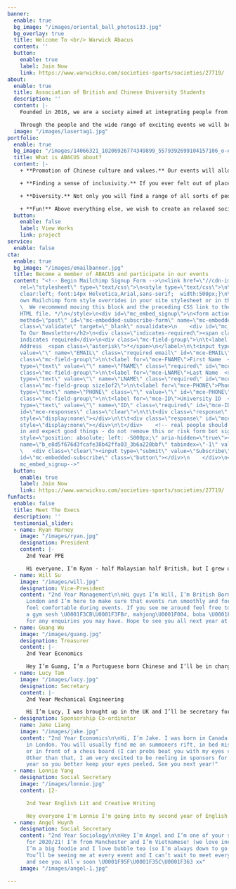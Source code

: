 ```yaml
---
banner:
  enable: true
  bg_image: "/images/oriental_ball_photos133.jpg"
  bg_overlay: true
  title: Welcome To <br/> Warwick Abacus
  content: ''
  button:
    enable: true
    label: Join Now
    link: https://www.warwicksu.com/societies-sports/societies/27719/
about:
  enable: true
  title: Association of British and Chinese University Students
  description: ''
  content: |-
    Founded in 2016, we are a society aimed at integrating people from all backgrounds sharing a common interest in Chinese and Asian culture. We do this through organising a variety of enjoyable events throughout the year. Dim Sum, bowling, Hot Pot and karaoke are some of the examples of events we have organised in the past. We hope to play a pivotal role in eliminating any barriers and misconceptions perceived to exist between student communities from different cultures and origins.

    Through the people and the wide range of exciting events we will bring you throughout the year, we hope you will have a happy and unforgettable university experience and establish lifelong friendships. Therefore, what have you got to lose? Come to have fun and meet new people at our next event!
  image: "/images/lasertag1.jpg"
portfolio:
  enable: true
  bg_image: "/images/14066321_10206926774349899_5579392699104157106_o-e1571562526696.jpg"
  title: What is ABACUS about?
  content: |-
    + **Promotion of Chinese culture and values.** Our events will allow you to experience this age old culture rich of unique fascinating traditions.

    + **Finding a sense of inclusivity.** If you ever felt out of place, you may just be able to find like-minded people who will understand you. We are a close community and we try to accommodate everyone with common interests. You will likely build bonds for life and create a home away from home!

    + **Diversity.** Not only you will find a range of all sorts of people with incredible international mindsets, yet woven together through the influence of a Chinese background. Nevertheless, we can also cater anyone with even the mildest interests in Chinese culture.

    + **Fun!** Above everything else, we wish to create an relaxed social environment for everyone to create cheerful memories and ever lasting relationships in the society.
  button:
    enable: false
    label: View Works
    link: project
service:
  enable: false
cta:
  enable: true
  bg_image: "/images/emailbanner.jpg"
  title: Become a member of ABACUS and participate in our events
  content: "<!-- Begin Mailchimp Signup Form -->\n<link href=\"//cdn-images.mailchimp.com/embedcode/classic-10_7.css\"
    rel=\"stylesheet\" type=\"text/css\">\n<style type=\"text/css\">\n\t#mc_embed_signup{background:#fff;
    clear:left; font:14px Helvetica,Arial,sans-serif;  width:500px;}\n\t/* Add your
    own Mailchimp form style overrides in your site stylesheet or in this style block.\n\t
    \  We recommend moving this block and the preceding CSS link to the HEAD of your
    HTML file. */\n</style>\n<div id=\"mc_embed_signup\">\n<form action=\"https://warwickabacus.us20.list-manage.com/subscribe/post?u=e8d5f676d3fcafe38b42ffa03&amp;id=3b6a220bbf\"
    method=\"post\" id=\"mc-embedded-subscribe-form\" name=\"mc-embedded-subscribe-form\"
    class=\"validate\" target=\"_blank\" novalidate>\n    <div id=\"mc_embed_signup_scroll\">\n\t<h2>Subscribe
    To Our Newsletter</h2>\n<div class=\"indicates-required\"><span class=\"asterisk\">*</span>
    indicates required</div>\n<div class=\"mc-field-group\">\n\t<label for=\"mce-EMAIL\">Email
    Address  <span class=\"asterisk\">*</span>\n</label>\n\t<input type=\"email\"
    value=\"\" name=\"EMAIL\" class=\"required email\" id=\"mce-EMAIL\">\n</div>\n<div
    class=\"mc-field-group\">\n\t<label for=\"mce-FNAME\">First Name  <span class=\"asterisk\">*</span>\n</label>\n\t<input
    type=\"text\" value=\"\" name=\"FNAME\" class=\"required\" id=\"mce-FNAME\">\n</div>\n<div
    class=\"mc-field-group\">\n\t<label for=\"mce-LNAME\">Last Name  <span class=\"asterisk\">*</span>\n</label>\n\t<input
    type=\"text\" value=\"\" name=\"LNAME\" class=\"required\" id=\"mce-LNAME\">\n</div>\n<div
    class=\"mc-field-group size1of2\">\n\t<label for=\"mce-PHONE\">Phone Number </label>\n\t<input
    type=\"text\" name=\"PHONE\" class=\"\" value=\"\" id=\"mce-PHONE\">\n</div>\n<div
    class=\"mc-field-group\">\n\t<label for=\"mce-ID\">University ID  <span class=\"asterisk\">*</span>\n</label>\n\t<input
    type=\"text\" value=\"\" name=\"ID\" class=\"required\" id=\"mce-ID\">\n</div>\n\t<div
    id=\"mce-responses\" class=\"clear\">\n\t\t<div class=\"response\" id=\"mce-error-response\"
    style=\"display:none\"></div>\n\t\t<div class=\"response\" id=\"mce-success-response\"
    style=\"display:none\"></div>\n\t</div>    <!-- real people should not fill this
    in and expect good things - do not remove this or risk form bot signups-->\n    <div
    style=\"position: absolute; left: -5000px;\" aria-hidden=\"true\"><input type=\"text\"
    name=\"b_e8d5f676d3fcafe38b42ffa03_3b6a220bbf\" tabindex=\"-1\" value=\"\"></div>\n
    \   <div class=\"clear\"><input type=\"submit\" value=\"Subscribe\" name=\"subscribe\"
    id=\"mc-embedded-subscribe\" class=\"button\"></div>\n    </div>\n</form>\n</div>\n\n<!--End
    mc_embed_signup-->"
  button:
    enable: true
    label: Join Now
    link: https://www.warwicksu.com/societies-sports/societies/27719/
funfacts:
  enable: false
  title: Meet The Execs
  description: ''
  testimonial_slider:
  - name: Ryan Marney
    image: "/images/ryan.jpg"
    designation: President
    content: |-
      2nd Year PPE

      Hi everyone, I’m Ryan - half Malaysian half British, but I grew up in Hong Kong. I'm excited to be your president for next year and I’ll do my best to make the society fun and inclusive! I love photography and will never say no to food (rip my budget). Also, my flush is definitely the worst. Looking forward to meeting everyone!
  - name: Will Su
    image: "/images/will.jpg"
    designation: Vice-President
    content: "2nd Year Management\n\nHi guys I’m Will, I’m British Born Chinese from
      London and I’m here to make sure that events run smoothly and for you guys to
      feel comfortable during events. If you see me around feel free to shout me for
      a gym sesh \U0001F3CB\U0001F3FB‍♂️, mahjong\U0001F004️, boba \U0001F964and ofc
      for any enquiries you may have. Hope to see you all next year at ABACUS events!"
  - name: Guang Wu
    image: "/images/guang.jpg"
    designation: Treasurer
    content: |-
      2nd Year Economics

      Hey I’m Guang, I’m a Portuguese born Chinese and I’ll be in charge of filling up the abacus bank account. I’ve always loved traveling, eating well, and making bad decisions. Catch me getting kicked out of a club and getting threatened by a priest in one night. I hope everyone enjoys what we’ve got planned for next year!
  - name: Lucy Tam
    image: "/images/lucy.jpg"
    designation: Secretary
    content: |-
      2nd Year Mechanical Engineering

      Hi I’m Lucy, I was brought up in the UK and I’ll be secretary for this year. I like to do origami and prop making and can usually be found at the buildspace working on some projects. I look forward to getting to know everyone in the society better and to support the rest of the exec to make this a great year ^^
  - designation: Sponsorship Co-ordinator
    name: Jake Liang
    image: "/images/jake.jpg"
    content: "2nd Year Economics\n\nHi, I’m Jake. I was born in Canada but now I live
      in London. You will usually find me on summoners rift, in bed missing my lectures
      or in front of a chess board (I can probs beat you with my eyes closed \U0001F92A).
      Other than that, I am very excited to be reeling in sponsors for y’all next
      year so you better keep your eyes peeled. See you next year!"
  - name: Lonnie Yang
    designation: Social Secretary
    image: "/images/lonnie.jpg"
    content: |2-

      2nd Year English Lit and Creative Writing

      Hey everyone I'm Lonnie I'm going into my second year of English Literature and Creative Writing. I'm from London, and I'm excited to be one of your (extremely responsible) social secs next year! I love cooking and all things food (and a bit of league on the side). I'm hoping to see everyone at our socials next year! I know quarantine's got everyone down right now at home but don't worry, I'll make you all red with Asian flush when we're back :))
  - name: Angel Huynh
    designation: Social Secretary
    content: "2nd Year Sociology\n\nHey I’m Angel and I’m one of your social secs
      for 2020/21! I’m from Manchester and I’m Vietnamese! (we love inclusivity\U0001F1FB\U0001F1F3)
      I’m a big foodie and I love bubble tea (so I’m always down to go for one \U0001F440)
      You’ll be seeing me at every event and I can’t wait to meet everyone! Stay safe
      and see you all v soon \U0001F95F\U0001F35C\U0001F363 xx"
    image: "/images/angel-1.jpg"

---
```


